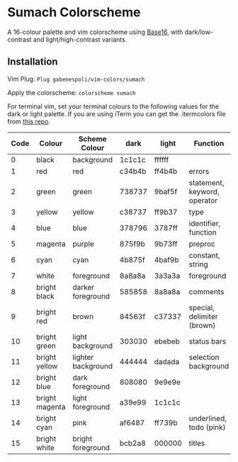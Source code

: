 # Sumach Colorscheme

A 16-colour palette and vim colorscheme using [Base16](https://github.com/chriskempson/base16), with dark/low-contrast and light/high-contrast variants.

## Installation

Vim Plug:
`Plug gabenespoli/vim-colors/sumach`

Apply the colorscheme:
`colorscheme sumach`

For terminal vim, set your terminal colours to the following values for the dark or light palette. If you are using iTerm you can get the .itermcolors file from [this repo](https://github.com/gabenespoli/iterm-colour-palettes).

| Code | Colour         | Scheme Colour      | dark   | light  | Function                     |
| ---- | -------------- | -----------------  | ------ | ------ | ---------------------------- |
| 0    | black          | background         | 1c1c1c | ffffff |                              |
| 1    | red            | red                | c34b4b | ff4b4b | errors                       |
| 2    | green          | green              | 738737 | 9baf5f | statement, keyword, operator |
| 3    | yellow         | yellow             | c38737 | ff9b37 | type                         |
| 4    | blue           | blue               | 378796 | 3787ff | identifier, function         |
| 5    | magenta        | purple             | 875f9b | 9b73ff | preproc                      |
| 6    | cyan           | cyan               | 4b875f | 4baf9b | constant, string             |
| 7    | white          | foreground         | 8a8a8a | 3a3a3a | foreground                   |
| 8    | bright black   | darker foreground  | 585858 | 8a8a8a | comments                     |
| 9    | bright red     | brown              | 84563f | c37337 | special, delimiter (brown)   |
| 10   | bright green   | light background   | 303030 | ebebeb | status bars                  |
| 11   | bright yellow  | lighter background | 444444 | dadada | selection background         |
| 12   | bright blue    | dark foreground    | 808080 | 9e9e9e |                              |
| 13   | bright magenta | light foreground   | a39e99 | 1c1c1c |                              |
| 14   | bright cyan    | pink               | af6487 | ff739b | underlined, todo (pink)      |
| 15   | bright white   | bright foreground  | bcb2a8 | 000000 | titles                       |

